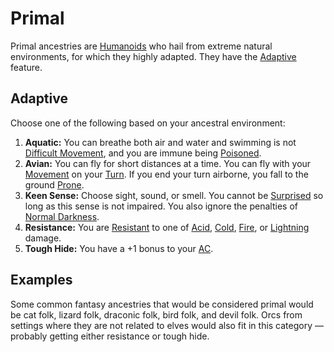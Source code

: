 # Primal

Primal ancestries are [Humanoids](../../../Resources%20for%20GMs/Creatures/Creature%20Types/Humanoid.md) who hail from extreme natural environments, for which they highly adapted. They have the [Adaptive](#Adaptive) feature.

## Adaptive

Choose one of the following based on your ancestral environment:

1. **Aquatic:** You can breathe both air and water and swimming is not [Difficult Movement](../../../Game%20Procedures/Combat/Movement.md#Difficult%20Movement), and you are immune being [Poisoned](../../../Game%20Procedures/Conditions/Poisoned.md).
2. **Avian:** You can fly for short distances at a time. You can fly with your [Movement](../../../Game%20Procedures/Combat/Movement.md) on your [Turn](../../../Game%20Procedures/Core%20Procedures/Turn.md). If you end your turn airborne, you fall to the ground [Prone](../../../Game%20Procedures/Conditions/Prone.md).
3. **Keen Sense:** Choose sight, sound, or smell. You cannot be [Surprised](../../../Game%20Procedures/Conditions/Surprised.md) so long as this sense is not impaired. You also ignore the penalties of [Normal Darkness](../../../Game%20Procedures/Hazards/Darkness.md#Normal%20Darkness).
4. **Resistance:** You are [Resistant](../../../Game%20Procedures/Conditions/Resistant.md) to one of [Acid](../../../Game%20Procedures/Combat/Damage%20Types/Acid.md), [Cold](../../../Game%20Procedures/Combat/Damage%20Types/Cold.md), [Fire](../../../Game%20Procedures/Combat/Damage%20Types/Fire.md), or [Lightning](../../../Game%20Procedures/Combat/Damage%20Types/Lightning.md) damage.
5. **Tough Hide:** You have a +1 bonus to your [AC](../../Derived%20Statistics/Armor%20Class.md).

## Examples

Some common fantasy ancestries that would be considered primal would be cat folk, lizard folk, draconic folk, bird folk, and devil folk. Orcs from settings where they are not related to elves would also fit in this category — probably getting either resistance or tough hide.
